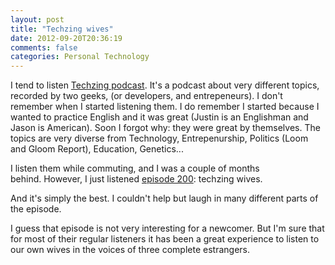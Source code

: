 ```yaml
---
layout: post
title: "Techzing wives"
date: 2012-09-20T20:36:19
comments: false
categories: Personal Technology
---
```


I tend to listen <a href="http://techzinglive.com/">Techzing podcast</a>. It's a podcast about very different topics, recorded by two geeks, (or developers, and entrepeneurs). I don't remember when I started listening them. I do remember I started because I wanted to practice English and it was great (Justin is an Englishman and Jason is American). Soon I forgot why: they were great by themselves. The topics are very diverse from Technology, Entrepenurship, Politics (Loom and Gloom Report), Education, Genetics...


I listen them while commuting, and I was a couple of months behind.&nbsp;However, I just listened <a href="http://techzinglive.com/page/1141/200-tz-wives-setting-the-record-straight">episode 200</a>: techzing wives.


And it's simply the best. I couldn't help but laugh in many different parts of the episode.


I guess that episode is not very interesting for a newcomer. But I'm sure that for most of their regular listeners it has been a great experience to listen to our own wives in the voices of three complete&nbsp;estrangers.
